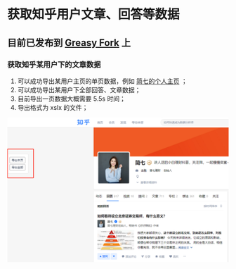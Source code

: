 # 获取知乎用户文章、回答等数据

## 目前已发布到 [Greasy Fork](https://greasyfork.org/zh-CN/scripts/432443-%E8%8E%B7%E5%8F%96%E7%9F%A5%E4%B9%8E%E7%94%A8%E6%88%B7%E6%96%87%E7%AB%A0-%E5%9B%9E%E7%AD%94%E7%AD%89%E6%95%B0%E6%8D%AE) 上

### 获取知乎某用户下的文章数据

1. 可以成功导出某用户主页的单页数据，例如 [简七的个人主页](https://www.zhihu.com/people/jane7ducai/answers) ；
2. 可以成功导出某用户下全部回答、文章数据；
3. 目前导出一页数据大概需要 5.5s 时间；
4. 导出格式为 xslx 的文件；

![jane7](./img/jane7.png)